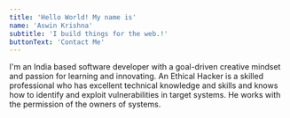 ```yaml
---
title: 'Hello World! My name is'
name: 'Aswin Krishna'
subtitle: 'I build things for the web.!'
buttonText: 'Contact Me'
---
```


I'm an India based software developer with a goal-driven creative mindset and passion for learning and innovating.
 An Ethical Hacker is a skilled professional who has excellent technical knowledge and skills and knows how to identify and exploit vulnerabilities in target systems. He works with the permission of the owners of systems.

